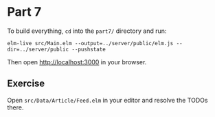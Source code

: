 # Part 7

To build everything, `cd` into the `part7/` directory and run:

```shell
elm-live src/Main.elm --output=../server/public/elm.js --dir=../server/public --pushstate
```

Then open [http://localhost:3000](http://localhost:3000) in your browser.

## Exercise

Open `src/Data/Article/Feed.elm` in your editor and resolve the TODOs there.

